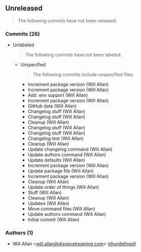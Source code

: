 ## Unreleased
> The following commits have not been released.

### Commits (26)

* Unlabeled
  > The following commits have not been labeled.

  * Unspecified
    > The following commits include unspecified files.

    * Increment package version (Will Allan)
    * Increment package version (Will Allan)
    * Add .env support (Will Allan)
    * Increment package version (Will Allan)
    * GitHub data (Will Allan)
    * Changelog stuff (Will Allan)
    * Changelog stuff (Will Allan)
    * Cleanup (Will Allan)
    * Changelog stuff (Will Allan)
    * Changelog stuff (Will Allan)
    * Changelog test (Will Allan)
    * Cleanup (Will Allan)
    * Update changelog command (Will Allan)
    * Update authors command (Will Allan)
    * Update defaults (Will Allan)
    * Increment package version (Will Allan)
    * Update package file (Will Allan)
    * Increment package version (Will Allan)
    * Cleanup (Will Allan)
    * Update order of things (Will Allan)
    * Stuff (Will Allan)
    * Cleanup (Will Allan)
    * Updates (Will Allan)
    * Move command files (Will Allan)
    * Update authors command (Will Allan)
    * Initial commit (Will Allan)

### Authors (1)

* Will Allan \<will.allan@disneystreaming.com> ([@undefined](undefined))
